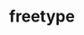 ---
title: "freetype"
layout: cache
categories: [package, develop]
meta: {"compilers": ["apple-clang@16.0.0", "gcc@10.2.1", "gcc@10.5.0", "gcc@11.1.0", "gcc@11.4.0", "gcc@13.2.0", "gcc@13.3.0", "gcc@7.5.0", "gcc@9.4.0", "intel-oneapi-compilers@2025.1.0", "msvc@19.39.33523"], "num_specs": 107, "num_specs_by_stack": {"data-vis-sdk": 10, "developer-tools-aarch64-linux-gnu": 7, "developer-tools-manylinux2014": 1, "developer-tools-x86_64_v3-linux-gnu": 7, "e4s": 14, "e4s-neoverse-v2": 7, "e4s-neoverse_v1": 2, "e4s-oneapi": 7, "e4s-power": 1, "e4s-rocm-external": 7, "hep": 20, "ml-darwin-aarch64-mps": 5, "ml-linux-aarch64-cpu": 7, "ml-linux-aarch64-cuda": 7, "ml-linux-x86_64-cpu": 7, "ml-linux-x86_64-cuda": 7, "radiuss": 7, "root": 107, "windows-vis": 6}, "oss": ["centos7", "rhel8", "sequoia", "ubuntu18.04", "ubuntu20.04", "ubuntu22.04", "ubuntu24.04", "windows10.0.20348"], "platforms": ["darwin", "linux", "windows"], "stacks": ["data-vis-sdk", "developer-tools-aarch64-linux-gnu", "developer-tools-manylinux2014", "developer-tools-x86_64_v3-linux-gnu", "e4s", "e4s-neoverse-v2", "e4s-neoverse_v1", "e4s-oneapi", "e4s-power", "e4s-rocm-external", "hep", "ml-darwin-aarch64-mps", "ml-linux-aarch64-cpu", "ml-linux-aarch64-cuda", "ml-linux-x86_64-cpu", "ml-linux-x86_64-cuda", "radiuss", "root", "windows-vis"], "targets": ["aarch64", "neoverse_v1", "neoverse_v2", "ppc64le", "x86_64", "x86_64_v3"], "versions": ["2.13.2"]}
spec_details: [{"compiler": "gcc@13.2.0", "hash": "2tizrjp6wiwbdodxsgwnab2nt6sh6o6t", "os": "ubuntu24.04", "platform": "linux", "size": "-", "stacks": ["ml-linux-aarch64-cpu", "ml-linux-aarch64-cuda", "root"], "target": "aarch64", "variants": ["build_system=autotools", "+pic", "+shared"], "versions": ["2.13.2"]}, {"compiler": "apple-clang@16.0.0", "hash": "32pqiqj2hw3hukif2arsbawmml6xjfgs", "os": "sequoia", "platform": "darwin", "size": "-", "stacks": ["ml-darwin-aarch64-mps", "root"], "target": "aarch64", "variants": ["build_system=autotools", "+pic", "+shared"], "versions": ["2.13.2"]}, {"compiler": "gcc@11.4.0", "hash": "3o5rjipcwc2qgstl2rque22emocenlxn", "os": "ubuntu22.04", "platform": "linux", "size": "-", "stacks": ["e4s", "root"], "target": "x86_64_v3", "variants": ["build_system=autotools", "+pic", "+shared"], "versions": ["2.13.2"]}, {"compiler": "gcc@10.5.0", "hash": "3vqrpdphn3eijd7wxgzz6lhbf3xjuyna", "os": "centos7", "platform": "linux", "size": "-", "stacks": ["developer-tools-x86_64_v3-linux-gnu", "root"], "target": "x86_64_v3", "variants": ["build_system=autotools", "+pic", "+shared"], "versions": ["2.13.2"]}, {"compiler": "gcc@13.3.0", "hash": "3wyxk44ktd346c4oskulu6nwzqgaswpj", "os": "rhel8", "platform": "linux", "size": "-", "stacks": ["developer-tools-aarch64-linux-gnu", "root"], "target": "aarch64", "variants": ["build_system=autotools", "+pic", "+shared"], "versions": ["2.13.2"]}, {"compiler": "gcc@11.4.0", "hash": "45gsry4oqbin4k7xnxuf7a723rjsa6vb", "os": "ubuntu22.04", "platform": "linux", "size": "-", "stacks": ["hep", "root"], "target": "x86_64_v3", "variants": ["build_system=autotools", "+pic", "+shared"], "versions": ["2.13.2"]}, {"compiler": "gcc@11.1.0", "hash": "4dmun265vvmpspi6wnfz5v5srpcsm7om", "os": "ubuntu20.04", "platform": "linux", "size": "-", "stacks": ["data-vis-sdk", "root"], "target": "x86_64_v3", "variants": ["build_system=autotools", "+pic", "+shared"], "versions": ["2.13.2"]}, {"compiler": "gcc@11.4.0", "hash": "4h52u7hfvarbrt3abjfd2uu5wfwv2vmc", "os": "ubuntu22.04", "platform": "linux", "size": "-", "stacks": ["e4s-neoverse-v2", "root"], "target": "neoverse_v2", "variants": ["build_system=autotools", "+pic", "+shared"], "versions": ["2.13.2"]}, {"compiler": "gcc@11.4.0", "hash": "55pcxttfl7mchjiq4ok2eg4lfxmt4di3", "os": "ubuntu22.04", "platform": "linux", "size": "-", "stacks": ["e4s", "e4s-rocm-external", "root"], "target": "x86_64_v3", "variants": ["build_system=autotools", "+pic", "+shared"], "versions": ["2.13.2"]}, {"compiler": "gcc@7.5.0", "hash": "5unkkqcfdgwjetogclgxl7m6bmupgsyr", "os": "ubuntu18.04", "platform": "linux", "size": "-", "stacks": ["radiuss", "root"], "target": "x86_64_v3", "variants": ["build_system=autotools", "+pic", "+shared"], "versions": ["2.13.2"]}, {"compiler": "gcc@11.4.0", "hash": "6dblwavnbicioo3ygedawdrsv7r7a7jh", "os": "ubuntu22.04", "platform": "linux", "size": "-", "stacks": ["hep", "root"], "target": "x86_64_v3", "variants": ["build_system=autotools", "+pic", "+shared"], "versions": ["2.13.2"]}, {"compiler": "gcc@11.4.0", "hash": "6gcbrl3wgn3dfzlavextxtmcvgpbecgv", "os": "ubuntu22.04", "platform": "linux", "size": "-", "stacks": ["e4s-neoverse_v1", "root"], "target": "neoverse_v1", "variants": ["build_system=autotools", "+pic", "+shared"], "versions": ["2.13.2"]}, {"compiler": "gcc@11.4.0", "hash": "6ltlwo4abpcgssoqoup25uxxpwfmhza4", "os": "ubuntu22.04", "platform": "linux", "size": "-", "stacks": ["hep", "root"], "target": "x86_64_v3", "variants": ["build_system=autotools", "+pic", "+shared"], "versions": ["2.13.2"]}, {"compiler": "gcc@10.5.0", "hash": "6ylxjpsjxtupabc767uaeuw7kklca5ls", "os": "centos7", "platform": "linux", "size": "-", "stacks": ["developer-tools-x86_64_v3-linux-gnu", "root"], "target": "x86_64_v3", "variants": ["build_system=autotools", "+pic", "+shared"], "versions": ["2.13.2"]}, {"compiler": "gcc@9.4.0", "hash": "755ymkb43i5huz5dquy2ysi4wwsvvpc5", "os": "ubuntu20.04", "platform": "linux", "size": "-", "stacks": ["e4s-power", "root"], "target": "ppc64le", "variants": ["build_system=autotools", "+pic", "+shared"], "versions": ["2.13.2"]}, {"compiler": "gcc@11.4.0", "hash": "7iyl7d7f6jmnhs7vgsu2qrmbzzokpta4", "os": "ubuntu22.04", "platform": "linux", "size": "-", "stacks": ["e4s-neoverse-v2", "root"], "target": "neoverse_v2", "variants": ["build_system=autotools", "+pic", "+shared"], "versions": ["2.13.2"]}, {"compiler": "intel-oneapi-compilers@2025.1.0", "hash": "7mbi4bl6ljri5tklezcitjnkcofioy3u", "os": "ubuntu22.04", "platform": "linux", "size": "-", "stacks": ["e4s-oneapi", "root"], "target": "x86_64_v3", "variants": ["build_system=autotools", "+pic", "+shared"], "versions": ["2.13.2"]}, {"compiler": "gcc@10.5.0", "hash": "7qwxmfnxbh6ppjqoqqzuhyiqhfggz4tz", "os": "centos7", "platform": "linux", "size": "-", "stacks": ["developer-tools-x86_64_v3-linux-gnu", "root"], "target": "x86_64_v3", "variants": ["build_system=autotools", "+pic", "+shared"], "versions": ["2.13.2"]}, {"compiler": "gcc@13.3.0", "hash": "7urck7ic64ihbvsgvfo3dg7zvlewn65k", "os": "rhel8", "platform": "linux", "size": "-", "stacks": ["developer-tools-aarch64-linux-gnu", "root"], "target": "aarch64", "variants": ["build_system=autotools", "+pic", "+shared"], "versions": ["2.13.2"]}, {"compiler": "gcc@13.2.0", "hash": "asdejly5xd46vmin277x74eon5zeui7w", "os": "ubuntu24.04", "platform": "linux", "size": "-", "stacks": ["ml-linux-aarch64-cpu", "ml-linux-aarch64-cuda", "root"], "target": "aarch64", "variants": ["build_system=autotools", "+pic", "+shared"], "versions": ["2.13.2"]}, {"compiler": "gcc@11.1.0", "hash": "bcx6kxkahkcjv7p7u4aot4wrtbnilllh", "os": "ubuntu20.04", "platform": "linux", "size": "-", "stacks": ["data-vis-sdk", "root"], "target": "x86_64_v3", "variants": ["build_system=autotools", "+pic", "+shared"], "versions": ["2.13.2"]}, {"compiler": "gcc@11.4.0", "hash": "bgxjj5qblxsqpwjyw4z3yx6h73hox3a5", "os": "ubuntu22.04", "platform": "linux", "size": "-", "stacks": ["hep", "root"], "target": "x86_64_v3", "variants": ["build_system=autotools", "+pic", "+shared"], "versions": ["2.13.2"]}, {"compiler": "gcc@11.4.0", "hash": "bjouyeggm7qtrvhxlnyfbldh7jhfdqbp", "os": "ubuntu22.04", "platform": "linux", "size": "-", "stacks": ["e4s", "root"], "target": "x86_64_v3", "variants": ["build_system=autotools", "+pic", "+shared"], "versions": ["2.13.2"]}, {"compiler": "gcc@11.4.0", "hash": "bog4ciqyp4hggzm6amu6562n6qn7r7yl", "os": "ubuntu22.04", "platform": "linux", "size": "-", "stacks": ["e4s", "root"], "target": "x86_64_v3", "variants": ["build_system=autotools", "+pic", "+shared"], "versions": ["2.13.2"]}, {"compiler": "gcc@13.2.0", "hash": "bqmjhhg5fp3ewofrudtn2knfgzsohntg", "os": "ubuntu24.04", "platform": "linux", "size": "-", "stacks": ["ml-linux-x86_64-cpu", "ml-linux-x86_64-cuda", "root"], "target": "x86_64_v3", "variants": ["build_system=autotools", "+pic", "+shared"], "versions": ["2.13.2"]}, {"compiler": "gcc@13.2.0", "hash": "brszcw3ydib7nduyxcs6qboomjvpkt5z", "os": "ubuntu24.04", "platform": "linux", "size": "-", "stacks": ["ml-linux-x86_64-cpu", "ml-linux-x86_64-cuda", "root"], "target": "x86_64_v3", "variants": ["build_system=autotools", "+pic", "+shared"], "versions": ["2.13.2"]}, {"compiler": "intel-oneapi-compilers@2025.1.0", "hash": "cmqmj6zasltntpocungr3aldl5w3j43j", "os": "ubuntu22.04", "platform": "linux", "size": "-", "stacks": ["e4s-oneapi", "root"], "target": "x86_64_v3", "variants": ["build_system=autotools", "+pic", "+shared"], "versions": ["2.13.2"]}, {"compiler": "gcc@11.4.0", "hash": "ct5wsegx6lnj7izebnwxavaa3733bxsp", "os": "ubuntu22.04", "platform": "linux", "size": "-", "stacks": ["hep", "root"], "target": "x86_64_v3", "variants": ["build_system=autotools", "+pic", "+shared"], "versions": ["2.13.2"]}, {"compiler": "gcc@11.4.0", "hash": "dc7bgjgx7p7jm2crqdiayqkxoh6zlak3", "os": "ubuntu22.04", "platform": "linux", "size": "-", "stacks": ["hep", "root"], "target": "x86_64_v3", "variants": ["build_system=autotools", "+pic", "+shared"], "versions": ["2.13.2"]}, {"compiler": "gcc@11.1.0", "hash": "dmcxkhtg2wmv5ilelx6s3gwaj7qzdvkc", "os": "ubuntu20.04", "platform": "linux", "size": "-", "stacks": ["data-vis-sdk", "root"], "target": "x86_64_v3", "variants": ["build_system=autotools", "+pic", "+shared"], "versions": ["2.13.2"]}, {"compiler": "intel-oneapi-compilers@2025.1.0", "hash": "dt4caga6e4b2p343y7tsroowimvn4szf", "os": "ubuntu22.04", "platform": "linux", "size": "-", "stacks": ["e4s-oneapi", "root"], "target": "x86_64_v3", "variants": ["build_system=autotools", "+pic", "+shared"], "versions": ["2.13.2"]}, {"compiler": "gcc@11.4.0", "hash": "ehsmrjlalb7ixyz5o4smyjnosyrdevkm", "os": "ubuntu22.04", "platform": "linux", "size": "-", "stacks": ["e4s", "root"], "target": "x86_64_v3", "variants": ["build_system=autotools", "+pic", "+shared"], "versions": ["2.13.2"]}, {"compiler": "gcc@11.4.0", "hash": "elppgqt4fvrkxgjlaarxbqgfyulcoiqb", "os": "ubuntu22.04", "platform": "linux", "size": "-", "stacks": ["e4s", "e4s-rocm-external", "root"], "target": "x86_64_v3", "variants": ["build_system=autotools", "+pic", "+shared"], "versions": ["2.13.2"]}, {"compiler": "gcc@11.1.0", "hash": "f6vvbhvrhk74o5l62dysvg5wkej4p6nf", "os": "ubuntu20.04", "platform": "linux", "size": "-", "stacks": ["data-vis-sdk", "root"], "target": "x86_64_v3", "variants": ["build_system=autotools", "+pic", "+shared"], "versions": ["2.13.2"]}, {"compiler": "gcc@11.4.0", "hash": "fdchi64qddytzxkt3l3qubqe3uozt5u7", "os": "ubuntu22.04", "platform": "linux", "size": "-", "stacks": ["e4s", "e4s-rocm-external", "root"], "target": "x86_64_v3", "variants": ["build_system=autotools", "+pic", "+shared"], "versions": ["2.13.2"]}, {"compiler": "gcc@7.5.0", "hash": "gax5mggjfltqfcm7xt6o5eaw7zvzeuwk", "os": "ubuntu18.04", "platform": "linux", "size": "-", "stacks": ["radiuss", "root"], "target": "x86_64_v3", "variants": ["build_system=autotools", "+pic", "+shared"], "versions": ["2.13.2"]}, {"compiler": "gcc@11.1.0", "hash": "glgc3boadvtkqyip5uauu6behirs6k36", "os": "ubuntu20.04", "platform": "linux", "size": "-", "stacks": ["data-vis-sdk", "root"], "target": "x86_64_v3", "variants": ["build_system=autotools", "+pic", "+shared"], "versions": ["2.13.2"]}, {"compiler": "gcc@11.4.0", "hash": "gs5siizr4ocfts2rdzuorwgnil4i7g66", "os": "ubuntu22.04", "platform": "linux", "size": "-", "stacks": ["hep", "root"], "target": "x86_64_v3", "variants": ["build_system=autotools", "+pic", "+shared"], "versions": ["2.13.2"]}, {"compiler": "gcc@7.5.0", "hash": "guvnxtu2oe5ypwxhewy76w7ksdfq66rp", "os": "ubuntu18.04", "platform": "linux", "size": "-", "stacks": ["radiuss", "root"], "target": "x86_64_v3", "variants": ["build_system=autotools", "+pic", "+shared"], "versions": ["2.13.2"]}, {"compiler": "gcc@11.1.0", "hash": "h57kyq3fywcyknb7pz4odmmqakgcook2", "os": "ubuntu20.04", "platform": "linux", "size": "-", "stacks": ["data-vis-sdk", "root"], "target": "x86_64_v3", "variants": ["build_system=autotools", "+pic", "+shared"], "versions": ["2.13.2"]}, {"compiler": "gcc@11.4.0", "hash": "haoqy5646cfxum2az6zcst7ug5k3f4br", "os": "ubuntu22.04", "platform": "linux", "size": "-", "stacks": ["e4s", "root"], "target": "x86_64_v3", "variants": ["build_system=autotools", "+pic", "+shared"], "versions": ["2.13.2"]}, {"compiler": "gcc@7.5.0", "hash": "i4aydmd7mhnk4u2l4vctj56njkotcrgy", "os": "ubuntu18.04", "platform": "linux", "size": "-", "stacks": ["radiuss", "root"], "target": "x86_64_v3", "variants": ["build_system=autotools", "+pic", "+shared"], "versions": ["2.13.2"]}, {"compiler": "gcc@11.4.0", "hash": "iu7lcgmn7mksq34gg7saqmzyklrsshjz", "os": "ubuntu22.04", "platform": "linux", "size": "-", "stacks": ["e4s", "e4s-rocm-external", "root"], "target": "x86_64_v3", "variants": ["build_system=autotools", "+pic", "+shared"], "versions": ["2.13.2"]}, {"compiler": "msvc@19.39.33523", "hash": "j24jrlexqtzhxry4nu6dmhfy2d27d5qi", "os": "windows10.0.20348", "platform": "windows", "size": "-", "stacks": ["root", "windows-vis"], "target": "x86_64", "variants": ["build_system=cmake", "build_type=Release", "generator=ninja", "~ipo", "+pic", "+shared"], "versions": ["2.13.2"]}, {"compiler": "gcc@11.4.0", "hash": "j4u63jf7ujaopekahmgfn2wvpfixhwmr", "os": "ubuntu22.04", "platform": "linux", "size": "-", "stacks": ["hep", "root"], "target": "x86_64_v3", "variants": ["build_system=autotools", "+pic", "+shared"], "versions": ["2.13.2"]}, {"compiler": "gcc@13.2.0", "hash": "jaj55f67dzb5gtcssay75wq6nkdsufg3", "os": "ubuntu24.04", "platform": "linux", "size": "-", "stacks": ["ml-linux-x86_64-cpu", "ml-linux-x86_64-cuda", "root"], "target": "x86_64_v3", "variants": ["build_system=autotools", "+pic", "+shared"], "versions": ["2.13.2"]}, {"compiler": "apple-clang@16.0.0", "hash": "jegnngdmva552kn7mjv46fpnsocvmcni", "os": "sequoia", "platform": "darwin", "size": "-", "stacks": ["ml-darwin-aarch64-mps", "root"], "target": "aarch64", "variants": ["build_system=autotools", "+pic", "+shared"], "versions": ["2.13.2"]}, {"compiler": "gcc@11.4.0", "hash": "jf5bn2iqwvpbk4kcexkdsqvaylnpfhwo", "os": "ubuntu22.04", "platform": "linux", "size": "-", "stacks": ["e4s-neoverse-v2", "root"], "target": "neoverse_v2", "variants": ["build_system=autotools", "+pic", "+shared"], "versions": ["2.13.2"]}, {"compiler": "gcc@13.3.0", "hash": "jgynmsdg6px3fn5dntgi5rgemxa3wzf3", "os": "rhel8", "platform": "linux", "size": "-", "stacks": ["developer-tools-aarch64-linux-gnu", "root"], "target": "aarch64", "variants": ["build_system=autotools", "+pic", "+shared"], "versions": ["2.13.2"]}, {"compiler": "gcc@11.4.0", "hash": "jr2tnc5ecllbmsutgzkvitxtsjj4acxz", "os": "ubuntu22.04", "platform": "linux", "size": "-", "stacks": ["e4s", "e4s-rocm-external", "root"], "target": "x86_64_v3", "variants": ["build_system=autotools", "+pic", "+shared"], "versions": ["2.13.2"]}, {"compiler": "gcc@11.4.0", "hash": "jxv4de54gxzwshwmkq2b2uko5u3fdaep", "os": "ubuntu22.04", "platform": "linux", "size": "-", "stacks": ["hep", "root"], "target": "x86_64_v3", "variants": ["build_system=autotools", "+pic", "+shared"], "versions": ["2.13.2"]}, {"compiler": "gcc@11.4.0", "hash": "kdrpoqbrllxc6mzmvmuwj7ebmed3m3iu", "os": "ubuntu22.04", "platform": "linux", "size": "-", "stacks": ["e4s-neoverse-v2", "root"], "target": "neoverse_v2", "variants": ["build_system=autotools", "+pic", "+shared"], "versions": ["2.13.2"]}, {"compiler": "gcc@13.2.0", "hash": "kxdizq3nrilbcw2qatwmilipi43qs4gy", "os": "ubuntu24.04", "platform": "linux", "size": "-", "stacks": ["ml-linux-aarch64-cpu", "ml-linux-aarch64-cuda", "root"], "target": "aarch64", "variants": ["build_system=autotools", "+pic", "+shared"], "versions": ["2.13.2"]}, {"compiler": "msvc@19.39.33523", "hash": "kxuhn2jym4kfrvts7hgl4wprqeght3pp", "os": "windows10.0.20348", "platform": "windows", "size": "-", "stacks": ["root", "windows-vis"], "target": "x86_64", "variants": ["build_system=cmake", "build_type=Release", "generator=ninja", "~ipo", "+pic", "+shared"], "versions": ["2.13.2"]}, {"compiler": "gcc@11.4.0", "hash": "kzzrmow2kcazvv5lej652mg7t3ehdkag", "os": "ubuntu22.04", "platform": "linux", "size": "-", "stacks": ["e4s-neoverse-v2", "root"], "target": "neoverse_v2", "variants": ["build_system=autotools", "+pic", "+shared"], "versions": ["2.13.2"]}, {"compiler": "gcc@7.5.0", "hash": "laanda2cpqjthvid6dkwv5eeer2xw6ef", "os": "ubuntu18.04", "platform": "linux", "size": "-", "stacks": ["radiuss", "root"], "target": "x86_64_v3", "variants": ["build_system=autotools", "+pic", "+shared"], "versions": ["2.13.2"]}, {"compiler": "msvc@19.39.33523", "hash": "lbwvii2q23psrjkceyle6tku4yqkrjhr", "os": "windows10.0.20348", "platform": "windows", "size": "-", "stacks": ["root", "windows-vis"], "target": "x86_64", "variants": ["build_system=cmake", "build_type=Release", "generator=ninja", "~ipo", "+pic", "+shared"], "versions": ["2.13.2"]}, {"compiler": "gcc@13.2.0", "hash": "legemvhbh2bvjl3ajt5k7mld745r4tot", "os": "ubuntu24.04", "platform": "linux", "size": "-", "stacks": ["ml-linux-aarch64-cpu", "ml-linux-aarch64-cuda", "root"], "target": "aarch64", "variants": ["build_system=autotools", "+pic", "+shared"], "versions": ["2.13.2"]}, {"compiler": "gcc@11.4.0", "hash": "ljqftvr7mvfur3fir2yhw7rm5fyql4ub", "os": "ubuntu22.04", "platform": "linux", "size": "-", "stacks": ["e4s", "root"], "target": "x86_64_v3", "variants": ["build_system=autotools", "+pic", "+shared"], "versions": ["2.13.2"]}, {"compiler": "gcc@11.4.0", "hash": "ln4a2giocxgdieo6tk6bzoltgfy2tl7t", "os": "ubuntu22.04", "platform": "linux", "size": "-", "stacks": ["e4s-neoverse_v1", "root"], "target": "neoverse_v1", "variants": ["build_system=autotools", "+pic", "+shared"], "versions": ["2.13.2"]}, {"compiler": "gcc@11.1.0", "hash": "lz2dgkiusqlhjiwudioh4bju6nrrcxla", "os": "ubuntu20.04", "platform": "linux", "size": "-", "stacks": ["data-vis-sdk", "root"], "target": "x86_64_v3", "variants": ["build_system=autotools", "+pic", "+shared"], "versions": ["2.13.2"]}, {"compiler": "intel-oneapi-compilers@2025.1.0", "hash": "mb6xjkwjzv4lhqj2b5oodhmf7bp6coms", "os": "ubuntu22.04", "platform": "linux", "size": "-", "stacks": ["e4s-oneapi", "root"], "target": "x86_64_v3", "variants": ["build_system=autotools", "+pic", "+shared"], "versions": ["2.13.2"]}, {"compiler": "gcc@11.4.0", "hash": "mc3uxpringdidzh2qiiddhmwedscg5r6", "os": "ubuntu22.04", "platform": "linux", "size": "-", "stacks": ["hep", "root"], "target": "x86_64_v3", "variants": ["build_system=autotools", "+pic", "+shared"], "versions": ["2.13.2"]}, {"compiler": "gcc@10.5.0", "hash": "nfetpfut3cqf44i6736figcigholknqi", "os": "centos7", "platform": "linux", "size": "-", "stacks": ["developer-tools-x86_64_v3-linux-gnu", "root"], "target": "x86_64_v3", "variants": ["build_system=autotools", "+pic", "+shared"], "versions": ["2.13.2"]}, {"compiler": "gcc@11.1.0", "hash": "nmcjoy5ts6rbpph43mn7gkrncw3g4bwd", "os": "ubuntu20.04", "platform": "linux", "size": "-", "stacks": ["data-vis-sdk", "root"], "target": "x86_64_v3", "variants": ["build_system=autotools", "+pic", "+shared"], "versions": ["2.13.2"]}, {"compiler": "gcc@11.4.0", "hash": "nsoskqvqqwinubcnwz6rpglukchnbsam", "os": "ubuntu22.04", "platform": "linux", "size": "-", "stacks": ["e4s", "root"], "target": "x86_64_v3", "variants": ["build_system=autotools", "+pic", "+shared"], "versions": ["2.13.2"]}, {"compiler": "gcc@13.2.0", "hash": "nvsmxhlvsrf7bxi27clbagn2znb6eure", "os": "ubuntu24.04", "platform": "linux", "size": "-", "stacks": ["ml-linux-x86_64-cpu", "ml-linux-x86_64-cuda", "root"], "target": "x86_64_v3", "variants": ["build_system=autotools", "+pic", "+shared"], "versions": ["2.13.2"]}, {"compiler": "gcc@13.2.0", "hash": "nww6437fplgsbkajsl5vxynasiowywf5", "os": "ubuntu24.04", "platform": "linux", "size": "-", "stacks": ["ml-linux-aarch64-cpu", "ml-linux-aarch64-cuda", "root"], "target": "aarch64", "variants": ["build_system=autotools", "+pic", "+shared"], "versions": ["2.13.2"]}, {"compiler": "gcc@10.5.0", "hash": "ocn5onyoaejgjxw3365opfuwz4jk4trq", "os": "centos7", "platform": "linux", "size": "-", "stacks": ["developer-tools-x86_64_v3-linux-gnu", "root"], "target": "x86_64_v3", "variants": ["build_system=autotools", "+pic", "+shared"], "versions": ["2.13.2"]}, {"compiler": "intel-oneapi-compilers@2025.1.0", "hash": "ojremc5lgp2zidcu622fxgjurocvfpmq", "os": "ubuntu22.04", "platform": "linux", "size": "-", "stacks": ["e4s-oneapi", "root"], "target": "x86_64_v3", "variants": ["build_system=autotools", "+pic", "+shared"], "versions": ["2.13.2"]}, {"compiler": "gcc@13.3.0", "hash": "p2ucvcpszasl5ne4k36ro4rpakggzgfu", "os": "rhel8", "platform": "linux", "size": "-", "stacks": ["developer-tools-aarch64-linux-gnu", "root"], "target": "aarch64", "variants": ["build_system=autotools", "+pic", "+shared"], "versions": ["2.13.2"]}, {"compiler": "apple-clang@16.0.0", "hash": "p64rdbxysbfry4cv5tdlia5rapayghnx", "os": "sequoia", "platform": "darwin", "size": "-", "stacks": ["ml-darwin-aarch64-mps", "root"], "target": "aarch64", "variants": ["build_system=autotools", "+pic", "+shared"], "versions": ["2.13.2"]}, {"compiler": "gcc@11.4.0", "hash": "ph2swbwpkqy2wubnunllmrcvcof7vdus", "os": "ubuntu22.04", "platform": "linux", "size": "-", "stacks": ["hep", "root"], "target": "x86_64_v3", "variants": ["build_system=autotools", "+pic", "+shared"], "versions": ["2.13.2"]}, {"compiler": "gcc@11.1.0", "hash": "pocvt5djbo4aarqpquyx5hbr54asfx2f", "os": "ubuntu20.04", "platform": "linux", "size": "-", "stacks": ["data-vis-sdk", "root"], "target": "x86_64_v3", "variants": ["build_system=autotools", "+pic", "+shared"], "versions": ["2.13.2"]}, {"compiler": "gcc@7.5.0", "hash": "q7yl6lf6lea3dxvrzxifw62nnp4iajpa", "os": "ubuntu18.04", "platform": "linux", "size": "-", "stacks": ["radiuss", "root"], "target": "x86_64_v3", "variants": ["build_system=autotools", "+pic", "+shared"], "versions": ["2.13.2"]}, {"compiler": "apple-clang@16.0.0", "hash": "qaoypkx6rnhzl3dxoxz65flkv4aeyzja", "os": "sequoia", "platform": "darwin", "size": "-", "stacks": ["ml-darwin-aarch64-mps", "root"], "target": "aarch64", "variants": ["build_system=autotools", "+pic", "+shared"], "versions": ["2.13.2"]}, {"compiler": "gcc@11.4.0", "hash": "qiftyyoppxgku5shmhy2j3tjmlmj74ch", "os": "ubuntu22.04", "platform": "linux", "size": "-", "stacks": ["hep", "root"], "target": "x86_64_v3", "variants": ["build_system=autotools", "+pic", "+shared"], "versions": ["2.13.2"]}, {"compiler": "gcc@11.4.0", "hash": "qj5rwp5a6rmhyfkr6wwtw3wt4niekxow", "os": "ubuntu22.04", "platform": "linux", "size": "-", "stacks": ["hep", "root"], "target": "x86_64_v3", "variants": ["build_system=autotools", "+pic", "+shared"], "versions": ["2.13.2"]}, {"compiler": "msvc@19.39.33523", "hash": "qnf76uvtcki7xsozb6dstgv7bm4volk3", "os": "windows10.0.20348", "platform": "windows", "size": "-", "stacks": ["root", "windows-vis"], "target": "x86_64", "variants": ["build_system=cmake", "build_type=Release", "generator=ninja", "~ipo", "+pic", "+shared"], "versions": ["2.13.2"]}, {"compiler": "gcc@11.4.0", "hash": "qyaddk2bpuasppy2vk4bayx7arsy2kk4", "os": "ubuntu22.04", "platform": "linux", "size": "-", "stacks": ["hep", "root"], "target": "x86_64_v3", "variants": ["build_system=autotools", "+pic", "+shared"], "versions": ["2.13.2"]}, {"compiler": "gcc@10.5.0", "hash": "rde3lcz2xyqotqefrcp7gukv6pm6hbts", "os": "centos7", "platform": "linux", "size": "-", "stacks": ["developer-tools-x86_64_v3-linux-gnu", "root"], "target": "x86_64_v3", "variants": ["build_system=autotools", "+pic", "+shared"], "versions": ["2.13.2"]}, {"compiler": "gcc@11.4.0", "hash": "rlho3wk326ztaqilbmsvd54ue5rjuoqz", "os": "ubuntu22.04", "platform": "linux", "size": "-", "stacks": ["e4s", "e4s-rocm-external", "hep", "root"], "target": "x86_64_v3", "variants": ["build_system=autotools", "+pic", "+shared"], "versions": ["2.13.2"]}, {"compiler": "msvc@19.39.33523", "hash": "s2xdgihcnmjphyyh2pdetcjwuhpafy57", "os": "windows10.0.20348", "platform": "windows", "size": "-", "stacks": ["root", "windows-vis"], "target": "x86_64", "variants": ["build_system=cmake", "build_type=Release", "generator=ninja", "~ipo", "+pic", "+shared"], "versions": ["2.13.2"]}, {"compiler": "gcc@11.4.0", "hash": "s3n7r2h776dihrqfafnrun4k57ga7yiv", "os": "ubuntu22.04", "platform": "linux", "size": "-", "stacks": ["hep", "root"], "target": "x86_64_v3", "variants": ["build_system=autotools", "+pic", "+shared"], "versions": ["2.13.2"]}, {"compiler": "gcc@11.4.0", "hash": "s4pzduqxypftedenqyiuzb7yotumke3d", "os": "ubuntu22.04", "platform": "linux", "size": "-", "stacks": ["hep", "root"], "target": "x86_64_v3", "variants": ["build_system=autotools", "+pic", "+shared"], "versions": ["2.13.2"]}, {"compiler": "intel-oneapi-compilers@2025.1.0", "hash": "sfqqvmwgw5zmd76lkykhxatsm2g5qprg", "os": "ubuntu22.04", "platform": "linux", "size": "-", "stacks": ["e4s-oneapi", "root"], "target": "x86_64_v3", "variants": ["build_system=autotools", "+pic", "+shared"], "versions": ["2.13.2"]}, {"compiler": "gcc@13.3.0", "hash": "siedab5aayoigwfoev2vztrsa3dutezi", "os": "rhel8", "platform": "linux", "size": "-", "stacks": ["developer-tools-aarch64-linux-gnu", "root"], "target": "aarch64", "variants": ["build_system=autotools", "+pic", "+shared"], "versions": ["2.13.2"]}, {"compiler": "gcc@7.5.0", "hash": "spne7ebxpcv5do3w3yjeaz6iydonqv7q", "os": "ubuntu18.04", "platform": "linux", "size": "-", "stacks": ["radiuss", "root"], "target": "x86_64_v3", "variants": ["build_system=autotools", "+pic", "+shared"], "versions": ["2.13.2"]}, {"compiler": "gcc@11.4.0", "hash": "ste2fupp4j7moejigekozcezyniyv5lo", "os": "ubuntu22.04", "platform": "linux", "size": "-", "stacks": ["hep", "root"], "target": "x86_64_v3", "variants": ["build_system=autotools", "+pic", "+shared"], "versions": ["2.13.2"]}, {"compiler": "gcc@13.3.0", "hash": "stkg57ve27royrpifm3of6baumhzssjj", "os": "rhel8", "platform": "linux", "size": "-", "stacks": ["developer-tools-aarch64-linux-gnu", "root"], "target": "aarch64", "variants": ["build_system=autotools", "+pic", "+shared"], "versions": ["2.13.2"]}, {"compiler": "gcc@13.2.0", "hash": "tkz6rznrgtey6odu7paqx6iecgmql4dx", "os": "ubuntu24.04", "platform": "linux", "size": "-", "stacks": ["ml-linux-aarch64-cpu", "ml-linux-aarch64-cuda", "root"], "target": "aarch64", "variants": ["build_system=autotools", "+pic", "+shared"], "versions": ["2.13.2"]}, {"compiler": "gcc@13.2.0", "hash": "tlkaue5h7mfljqkeulsohfpdl3mhn2is", "os": "ubuntu24.04", "platform": "linux", "size": "-", "stacks": ["ml-linux-x86_64-cpu", "ml-linux-x86_64-cuda", "root"], "target": "x86_64_v3", "variants": ["build_system=autotools", "+pic", "+shared"], "versions": ["2.13.2"]}, {"compiler": "gcc@13.2.0", "hash": "tqou4h32rpdfgv3hmdayq7gr553xkuc5", "os": "ubuntu24.04", "platform": "linux", "size": "-", "stacks": ["ml-linux-x86_64-cpu", "ml-linux-x86_64-cuda", "root"], "target": "x86_64_v3", "variants": ["build_system=autotools", "+pic", "+shared"], "versions": ["2.13.2"]}, {"compiler": "gcc@10.2.1", "hash": "uyuhj5ifaha2jihocuc5bud6hqq46mkk", "os": "centos7", "platform": "linux", "size": "-", "stacks": ["developer-tools-manylinux2014", "root"], "target": "x86_64_v3", "variants": ["build_system=autotools", "+pic", "+shared"], "versions": ["2.13.2"]}, {"compiler": "msvc@19.39.33523", "hash": "v6i4fm3tze5xinis64sxcsflx5e3cahp", "os": "windows10.0.20348", "platform": "windows", "size": "-", "stacks": ["root", "windows-vis"], "target": "x86_64", "variants": ["build_system=cmake", "build_type=Release", "generator=ninja", "~ipo", "+pic", "+shared"], "versions": ["2.13.2"]}, {"compiler": "gcc@11.4.0", "hash": "vhrkaanriwvato32t3cs4tjhohm4gssz", "os": "ubuntu22.04", "platform": "linux", "size": "-", "stacks": ["e4s", "e4s-rocm-external", "root"], "target": "x86_64_v3", "variants": ["build_system=autotools", "+pic", "+shared"], "versions": ["2.13.2"]}, {"compiler": "gcc@13.2.0", "hash": "vhuk54mpgumrjkqz22v4h7jf3cj7gm5c", "os": "ubuntu24.04", "platform": "linux", "size": "-", "stacks": ["ml-linux-aarch64-cpu", "ml-linux-aarch64-cuda", "root"], "target": "aarch64", "variants": ["build_system=autotools", "+pic", "+shared"], "versions": ["2.13.2"]}, {"compiler": "gcc@10.5.0", "hash": "xmxl5urx6buu7mdcxszyyk2vsrfu7252", "os": "centos7", "platform": "linux", "size": "-", "stacks": ["developer-tools-x86_64_v3-linux-gnu", "root"], "target": "x86_64_v3", "variants": ["build_system=autotools", "+pic", "+shared"], "versions": ["2.13.2"]}, {"compiler": "gcc@11.4.0", "hash": "y26ptmfcazoxunxwyy5wwnr6tlsjjd6x", "os": "ubuntu22.04", "platform": "linux", "size": "-", "stacks": ["e4s-neoverse-v2", "root"], "target": "neoverse_v2", "variants": ["build_system=autotools", "+pic", "+shared"], "versions": ["2.13.2"]}, {"compiler": "intel-oneapi-compilers@2025.1.0", "hash": "yb7jjnfzz473cr5m35e7oq3vk4njln6q", "os": "ubuntu22.04", "platform": "linux", "size": "-", "stacks": ["e4s-oneapi", "root"], "target": "x86_64_v3", "variants": ["build_system=autotools", "+pic", "+shared"], "versions": ["2.13.2"]}, {"compiler": "apple-clang@16.0.0", "hash": "yl7ea7ydykre6wqpty7o5wt3sx4wvupx", "os": "sequoia", "platform": "darwin", "size": "-", "stacks": ["ml-darwin-aarch64-mps", "root"], "target": "aarch64", "variants": ["build_system=autotools", "+pic", "+shared"], "versions": ["2.13.2"]}, {"compiler": "gcc@11.4.0", "hash": "ymhntlrs5tc4golydnoydf4lbp2wzrkv", "os": "ubuntu22.04", "platform": "linux", "size": "-", "stacks": ["e4s-neoverse-v2", "root"], "target": "neoverse_v2", "variants": ["build_system=autotools", "+pic", "+shared"], "versions": ["2.13.2"]}, {"compiler": "gcc@11.1.0", "hash": "ys7dvfgiiavqdckm2jhsuyvzifch5jcs", "os": "ubuntu20.04", "platform": "linux", "size": "-", "stacks": ["data-vis-sdk", "root"], "target": "x86_64_v3", "variants": ["build_system=autotools", "+pic", "+shared"], "versions": ["2.13.2"]}, {"compiler": "gcc@11.4.0", "hash": "zfbdwideonog2ll2dagelxclcvseqwyu", "os": "ubuntu22.04", "platform": "linux", "size": "-", "stacks": ["hep", "root"], "target": "x86_64_v3", "variants": ["build_system=autotools", "+pic", "+shared"], "versions": ["2.13.2"]}, {"compiler": "gcc@13.3.0", "hash": "zjsgfxcjrjihs22k475fqgkqpuhjizkg", "os": "rhel8", "platform": "linux", "size": "-", "stacks": ["developer-tools-aarch64-linux-gnu", "root"], "target": "aarch64", "variants": ["build_system=autotools", "+pic", "+shared"], "versions": ["2.13.2"]}, {"compiler": "gcc@11.4.0", "hash": "zlpor3sf55ys6yaavt4fwm2kzqt3264c", "os": "ubuntu22.04", "platform": "linux", "size": "-", "stacks": ["hep", "root"], "target": "x86_64_v3", "variants": ["build_system=autotools", "+pic", "+shared"], "versions": ["2.13.2"]}, {"compiler": "gcc@13.2.0", "hash": "zokedigxcxgp4lfeysumsw24sc4e2z7q", "os": "ubuntu24.04", "platform": "linux", "size": "-", "stacks": ["ml-linux-x86_64-cpu", "ml-linux-x86_64-cuda", "root"], "target": "x86_64_v3", "variants": ["build_system=autotools", "+pic", "+shared"], "versions": ["2.13.2"]}]
---